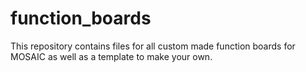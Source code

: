# function_boards
This repository contains files for all custom made function boards for MOSAIC as well as a template to make your own.
